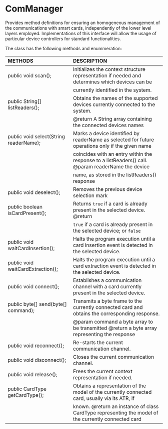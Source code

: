 # ComManager
Provides method definitions for ensuring an homogeneous management of the communications with smart cards, independently of the lower level layers
employed. Implementations of this interface will allow the usage of particular device controllers for standard functionalities.

The class has the following methods and enummeration:

|METHODS                                       |DESCRIPTION                                                                                        |
|:---------------------------------------------|:--------------------------------------------------------------------------------------------------|
|public void scan();                           |Initializes the context structure representation if needed and determines which devices can be     |
|                                              |currently identified in the system.                                                                |
|public String[] listReaders();                |Obtains the names of the supported devices currently connected to the system.                      | 
|                                              |@return A String array containing the connected devices names                                      |
|public void select(String readerName);        |Marks a device identified by readerName as selected for future operations only if the given name   |
|                                              |coincides with an entry within the response to a listReaders() call. @param readerName the device  |
|                                              |name, as stored in the listReaders() response                                                      |
|public void deselect();                       |Removes the previous device selection mark                                                         |
|public boolean isCardPresent();               |Returns <code>true</code> if a card is already present in the selected device. @return             |
|                                              |<code>true</code> if a card is already present in the selected device; or <code>false</false>      | 
|public void waitCardInsertion();              |Halts the program execution until a card insertion event is detected in the selected device.       |
|public void waitCardExtraction();             |Halts the program execution until a card extraction event is detected in the selected device.      |
|public void connect();                        |Establishes a communication channel with a card currently present in the selected device.          |
|public byte[] send(byte[] command);           |Transmits a byte frame to the currently connected card and obtains the corresponding response.     |
|                                              |@param command a byte array to be transmitted @return a byte array representing the response       |
|public void reconnect();                      |Re-starts the current communication channel.                                                       |
|public void disconnect();                     |Closes the current communication channel.                                                          |
|public void release();                        |Frees the current context representation if needed.                                                |
|public CardType getCardType();                |Obtains a representation of the model of the currently connected card, usually via its ATR, if     |
|                                              |known. @return an instance of class CardType representing the model of the currently connected card|
